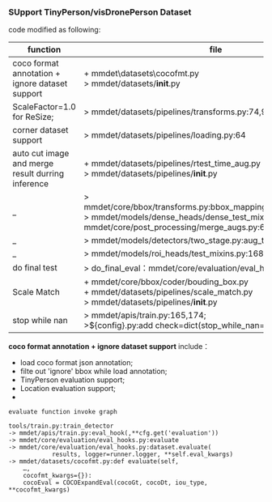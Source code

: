 ### SUpport TinyPerson/visDronePerson Dataset

code modified as following:

function | file | necessary
---| --- | ---
coco format annotation + ignore dataset support | + mmdet\datasets\cocofmt.py<br/> > mmdet/datasets/__init__.py| Y
ScaleFactor=1.0 for ReSize; | > mmdet/datasets/pipelines/transforms.py:74,99,289| Y
corner dataset support| > mmdet/datasets/pipelines/loading.py:64 | X
auto cut image and merge result durring inference| + mmdet/datasets/pipelines/rtest_time_aug.py<br/> > mmdet/datasets/pipelines/__init__.py| X
_ |> mmdet/core/bbox/transforms.py:bbox_mapping,bbox_mapping_back<br/> > mmdet/models/dense_heads/dense_test_mixins.py:192<br/>mmdet/core/post_processing/merge_augs.py:69,102|
_ |> mmdet/models/detectors/two_stage.py:aug_test+tile_aug_test|
_ | > mmdet/models/roi_heads/test_mixins.py:168,323|
do final test| > do_final_eval：mmdet/core/evaluation/eval_hooks.py:10,40 | X
Scale Match| + mmdet/core/bbox/coder/bouding_box.py<br/>+ mmdet/datasets/pipelines/scale_match.py<br/> > mmdet/datasets/pipelines/__init__.py| X
stop while nan| > mmdet/apis/train.py:165,174;<br/> >${config}.py:add check=dict(stop_while_nan=True) | X


**coco format annotation + ignore dataset support** include：
- load coco format json annotation;
- filte out 'ignore' bbox while load annotation;
- TinyPerson evaluation support;
- Location evaluation support;
- 
```
evaluate function invoke graph

tools/train.py:train_detector 
-> mmdet/apis/train.py:eval_hook(,**cfg.get('evaluation')) 
-> mmdet/core/evaluation/eval_hooks.py:evaluate
-> mmdet/core/evaluation/eval_hooks.py:dataset.evaluate(
            results, logger=runner.logger, **self.eval_kwargs)
-> mmdet/datasets/cocofmt.py:def evaluate(self,
    …,                
    cocofmt_kwargs={}):
    cocoEval = COCOExpandEval(cocoGt, cocoDt, iou_type, **cocofmt_kwargs)
```
